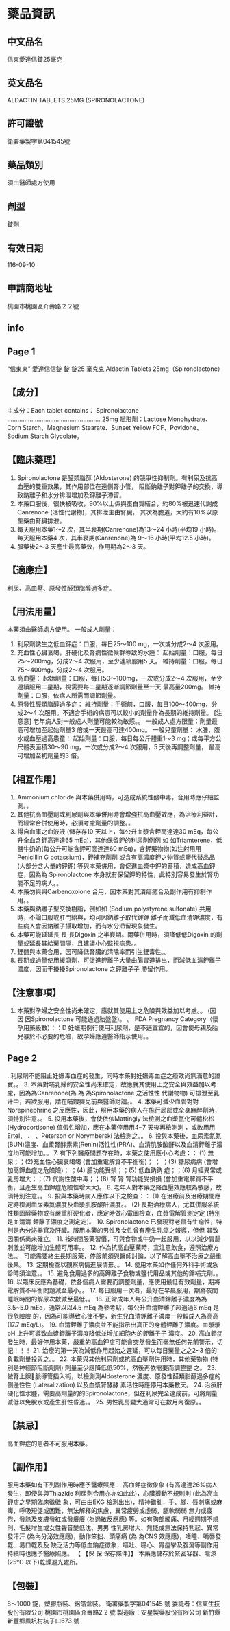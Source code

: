 
# 藥品資訊
## 中文品名
信東愛達信錠25毫克
## 英文品名
ALDACTIN TABLETS 25MG (SPIRONOLACTONE)
## 許可證號
衛署藥製字第041545號
## 藥品類別
須由醫師處方使用
## 劑型
錠劑
## 有效日期
116-09-10
## 申請商地址
桃園市桃園區介壽路２２號
## info
## Page 1

“信東東” 愛達信信錠
錠
錠25 毫克克
Aldactin Tablets 25mg（Spironolactone）
## 【成分】

主成分：Each tablet contains：
Spironolactone ……………………………………………… 25mg
賦形劑：Lactose Monohydrate、Corn Starch、Magnesium Stearate、Sunset Yellow FCF、Povidone、Sodium Starch
Glycolate。
## 【臨床藥理】

1. Spironolactone 是醛類脂醇 (Aldosterone) 的競爭性抑制劑。有利尿及抗高血壓的雙重效果，其作用部位在遠側腎小管，
阻斷鈉離子對鉀離子的交換，導致鈉離子和水分排泄增加及鉀離子滯留。
2. 本藥口服後，很快被吸收，90%以上係與蛋白質結合，約80%被迅速代謝成Canrenone (活性代謝物)，其排泄主由腎臟，
其次為膽道，大約有10%以原型藥由腎臟排泄。
3. 每天服用本藥1〜2 次，其半衰期(Canrenone)為13〜24 小時(平均19 小時)。每天服用本藥4 次，其半衰期(Canrenone)為
9〜16 小時(平均12.5 小時)。
4. 服藥後2〜3 天產⽣最高藥效，作用期為2〜3 天。
## 【適應症】

利尿、高血壓、原發性醛類脂醇過多症。
## 【用法用量】

本藥須由醫師處方使用。
一般成人劑量：
1. 利尿劑誘⽣之低血鉀症：口服，每日25〜100 mg，一次或分成2〜4 次服用。
2. 充血性心臟衰竭，肝硬化及腎病性徵候群導致的水腫：
起始劑量：口服，每日25〜200mg，分成2〜4 次服用，至少連續服用5 天。
維持劑量：口服，每日75〜400mg，分成2〜4 次服用。
3. 高血壓：
起始劑量：口服，每日50〜100mg，一次或分成2〜4 次服用，至少連續服用二星期，視需要每二星期逐漸調節劑量至一天
最高量200mg。
維持劑量：口服，依病人所需而調節劑量。
4. 原發性醛類脂醇過多症：
維持劑量：手術前，口服，每日100〜400mg，分成2〜4 次服用。不適合手術的病患可以較小的劑量作為長期的維持劑量。
[注意意] 老年病人對一般成人劑量可能較為敏感。。
一般成人處方限量：劑量最高可增加至起始劑量3 倍或一天最高可達400mg。
一般兒童劑量：
水腫、腹水或血壓過高患童：
起始劑量：口服，每日每公斤體重1〜3 mg；或每平方公尺體表面積30〜90 mg，一次或分成2〜4 次服用，5 天後再調整劑量，
最高可增加至初劑量的3 倍。
## 【相互作用】

1. Ammonium chloride 與本藥併用時，可造成系統性酸中毒，合用時應仔細監測。。
2. 其他抗高血壓劑或利尿劑與本藥併用時會增強抗高血壓效應，為治療利益計，而經常合併使用時，必須考慮劑量的調整。。
3. 得自血庫之血液液 (儲存存10 天以上，每公升血漿含鉀高達達30 mEq，每公升全血含鉀高達達65 mEq)，其他保留鉀的利尿劑例例
如
如Triamterene，低鹽⽜奶奶(每公升可能含鉀可高達達60 mEq)，含鉀藥物物(如注射用用Penicillin G potassium)，鉀補充劑劑
或含有高濃度鉀之物質或鹽代替品品 (大部分含大量的鉀鉀) 等與本藥併用，會促進血漿中鉀的蓄積，造成高血鉀症，因為為
Spironolactone 本身就有保留鉀的特性，此特別容易發生於腎功能不足的病人。。
4. 本藥勿與與Carbenoxolone 合用，因本藥對其潰瘍癒合及副作用有抑制作用。。
5. 本藥與鈉離子型交換樹脂，例如如 (Sodium polystyrene sulfonate) 共用時，不論口服或肛門給與，均可因鈉離子取代鉀鉀
離子而減低血清鉀濃度，有些病人會因鈉離子攝取增加，而有水分滯留現象發生。
6. 本藥可能延延⾧
⾧
⾧Digoxin 之半衰期。兩藥併用時，須降低低Digoxin 的劑量或延⾧其給藥間隔，且建議小心監視病患。。
7. 鋰鹽與本藥合用，因可降低腎臟的清除率而引生鋰毒性。。
8. ⾧期或過量使用緩瀉劑，可促進鉀離子大量由腸胃道排出，而減低血清鉀離子濃度，因而干擾擾Spironolactone 之鉀離子子
滯留作用。
## 【注意事項】

1. 本藥對孕婦之安全性尚未確定，應就其使用上之危險與效益加以考慮。。
(因
因
因Spironolactone 可能通過胎盤盤)。
。
FDA Pregnancy Category（懷孕用藥級數）：：D
妊娠期例行使用利尿劑，是不適宜宜的，因會使母親及胎兒暴於不必要的危險，故孕婦應遵醫師指示使用。。
## Page 2
. 利尿劑不能阻止妊娠毒血症的發生，同時本藥對妊娠毒血症之療效尚無滿意的證實。。
3. 本藥對哺乳婦的安全性尚未確定，故應就其使用上之安全與效益加以考慮，因為為Canrenone(為
為
為Spironolactone 之活性性
代謝物物) 可排泄至乳汁中，若欲服用，請在哺餵嬰兒前與醫師討論。。
4. 本藥可減少血管對對Norepinephrine 之反應性，因此，服用本藥的病人在施行局部或全身麻醉劑時，須特別注意。。
5. 投用本藥後，會使依依Mattingly 法檢測之血漿氫化可體松松 (Hydrocortisone) 值假性增加，應在本藥停用用4~7 天後再檢測測
，或改用用Ertel、
、
、Peterson or Norymberski 法檢測之。。
6. 投與本藥後，血尿素氮氮(BUN)濃度、血漿腎酵素素(Renin)活性性(PRA)、血清肌胺酸酐以及血清鉀離子濃度均可能增加。。
7. 有下列醫療問題存在時，本藥之使用應小心考慮：：
(1) 無尿；；(2)充血性心臟衰竭竭 (會加重電解質不平衡衡)；
；
；(3) 糖尿病病 (會增加高鉀血症之危險險)；
；(4) 肝功能受損；；(5) 低血鈉鈉
症；；(6) 月經異常或乳房增大；；(7) 代謝性酸中毒；；(8) 腎
腎
腎功能受損損 (會加重電解質不平衡，且產生高血鉀症危險性增大大)。
8. 老年人對本藥之降血壓效應較為敏感，故須特別注意。。
9. 投與本藥時病人應作以下之檢查：：
(1) 在治療前及治療期間應定時檢測血尿素氮濃度及血漿肌胺酸酐濃度。。
(2) ⾧期治療病人，尤其併服系統性類固醇藥物或有嚴重肝硬化者，應定時做心電圖檢查，血漿電解質測定定 (特別是血清清
鉀離子濃度之測定定)。
10. Spironolactone 已發現對老鼠有生瘤性，特別是內分泌器官及肝臟。服用本藥的男性及女性曾有產生乳癌之報導，但但
其致因關係尚未確立。
11. 按時間服藥習慣，可與⾷物或⽜奶⼀起服用，以以減少胃腸刺激並可能增加生體可用率。。
12. 作為抗高血壓藥時，宜注意飲⾷，遵照治療方法。。
可能需要終生⾧期服藥，停服前須與醫師討論，以了解高血壓不治療之嚴重後果。
13. 定期檢查以觀察病情進展情形。。
14. 使用本藥如作任何外科手術或急診時須注意。。
15. 避免⾷用過多的高鉀離子⾷物或鹽代用品或其他的鉀補充劑。。
16. 以臨床反應為基礎，依各個病人需要而調整劑量，應使用最低有效劑量，期將電解質不平衡問題減至最小。。
17. 每⽇服用⼀次者，最好在早晨服用，期將夜間睡眠時間的解尿次數減至最低。。
18. 正常成年人每公升血清鉀離子濃度為為3.5~5.0 mEq，通常以以4.5 mEq 為參考點，每公升血清鉀離子超過過6 mEq 是很危險險
的，因為可能導致心律不整，新生兒血清鉀離子濃度⼀般較成人為高高 (17.7 mEq/L)。
19. 血清鉀離子濃度並不能指示出真正的身體鉀離子濃度。血漿漿pH 上升可導致血漿鉀離子濃度降低並增加細胞內的鉀離子子
濃度。
20. 高血鉀症發生時，最好停用本藥，嚴重的高血鉀症可能會突然發生而毫無任何先前警示，切記！！！
21. 治療的第⼀天為減低作用起始之遲延，可以每⽇藥量之之2~3 倍的負載劑量投與之。。
22. 本藥與其他利尿劑或抗高血壓劑併用時，其他藥物物 (特別是神經節阻斷劑劑) 劑量至少應降低低50%，然後再依需要而調整整
之。
23. 做腎上腺脈導管插⼊術，以檢測測Aldosterone 濃度、原發性醛類脂醇過多症的側邊性性 (Lateralization) 以及血漿腎酵酵
素活性時應停用本藥數天。
24. 治療肝硬化性水腫，需要高劑量的的Spironolactone，但在利尿完全達成前，可將劑量減低以免脫水或產生肝性昏迷。。
25. 男性乳房變大通常可在數月內復原。。
## 【禁忌】

高血鉀症的患者不可服用本藥。
## 【副作用】

服用本藥如有下列副作用時應予醫療照應：
高血鉀症徵象象 (有高達達26%病人發生，即使與與Thiazide 利尿劑合用亦亦如此此)，心臟搏動不規則則 (此為高血鉀症之早期臨床徵徵
象，可由由EKG 檢測出出)，精神錯亂，手、腳、唇刺痛或麻痺，呼吸短促或困難，無法解釋的焦慮，異常疲勞或虛弱，腿軟弱弱
無力或疲倦，發熱及皮膚發紅或發癢癢 (為過敏反應應) 等。如有胸部觸痛、月經週期不規則、毛髮增生或女性聲音變低沈、男男
性乳房增大、無能或無法保持勃起、異常發汗汗 (為內分泌效應應)，動作笨拙、頭痛痛 (為
為CNS 效應應)，嗜睡、嘴唇發乾、易口乾及及
缺乏活力等低血鈉症徵象，嘔吐、噁心、胃痙攣及腹瀉等副作用持續時也應予醫療照應。
【
【保
保
保存條件】】
本藥應儲存於緊密容器、陰涼(25°C 以下)乾燥避光處所。
## 【包裝】

8〜1000 錠，塑膠瓶裝、鋁箔盒裝。
衛署藥製字第041545 號
委託者：信東⽣技股份有限公司
桃園市桃園區介壽路2 2 號
製造廠：安星製藥股份有限公司
新竹縣新豐鄉鳳坑村坑子口673 號
